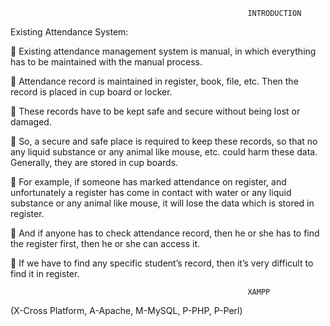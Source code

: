                                                          INTRODUCTION


Existing Attendance System:

	Existing attendance management system is manual, in which everything has to be maintained with the manual process.

	Attendance record is maintained in register, book, file, etc. Then the record is placed in cup board or locker.

	These records have to be kept safe and secure without being lost or damaged.

	So, a secure and safe place is required to keep these records, so that no any liquid substance or any animal like mouse, etc. could harm these data. Generally, they are stored in cup boards. 

	For example, if someone has marked attendance on register, and unfortunately a register has come in contact with water or any liquid substance or any animal like mouse, it will lose the data which is stored in register.

	And if anyone has to check attendance record, then he or she has to find the register first, then he or she can access it.

	If we have to find any specific student’s record, then it’s very difficult to find it in register. 




                                                         XAMPP

(X-Cross Platform, A-Apache, M-MySQL, P-PHP, P-Perl)

